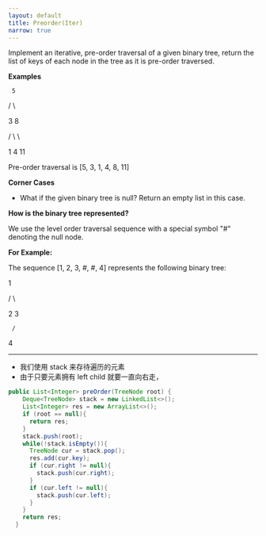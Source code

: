 ```yaml
---
layout: default
title: Preorder(Iter)
narrow: true
---
```


Implement an iterative, pre-order traversal of a given binary tree, return the list of keys of each node in the tree as it is pre-order traversed.

**Examples**

     5

/ \

3 8

/ \ \

1 4 11

Pre-order traversal is [5, 3, 1, 4, 8, 11]

**Corner Cases**

- What if the given binary tree is null? Return an empty list in this case.

**How is the binary tree represented?**

We use the level order traversal sequence with a special symbol "#" denoting the null node.

**For Example:**

The sequence [1, 2, 3, #, #, 4] represents the following binary tree:

1

/ \

2 3

     /

4

---

- 我们使用 stack 来存待遍历的元素
- 由于只要元素拥有 left child 就要一直向右走，

```java
public List<Integer> preOrder(TreeNode root) {
    Deque<TreeNode> stack = new LinkedList<>();
    List<Integer> res = new ArrayList<>();
    if (root == null){
      return res;
    }
    stack.push(root);
    while(!stack.isEmpty()){
      TreeNode cur = stack.pop();
      res.add(cur.key);
      if (cur.right != null){
        stack.push(cur.right);
      }
      if (cur.left != null){
        stack.push(cur.left);
      }
    }
    return res;
  }
```
